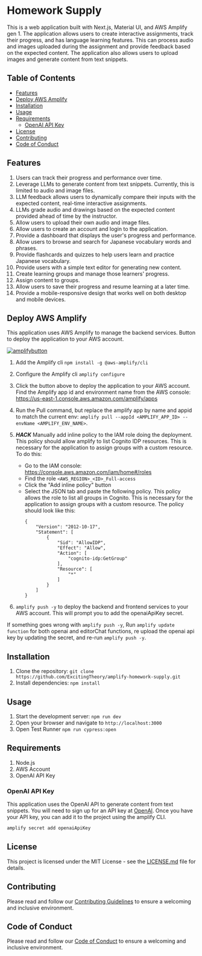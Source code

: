 # Homework Supply

This is a web application built with Next.js, Material UI, and AWS Amplify gen 1. The application allows users to create interactive assignments, track their progress, and has language learning features. This can process audio and images uploaded during the assignment and provide feedback based on the expected content. The application also allows users to upload images and generate content from text snippets.

## Table of Contents

- [Features](#features)
- [Deploy AWS Amplify](#deploy-aws-amplify)
- [Installation](#installation)
- [Usage](#usage)
- [Requirements](#requirements)
    - [OpenAI API Key](#openai-api-key)
- [License](LICENSE.md)
- [Contributing](CONTRIBUTING.md)
- [Code of Conduct](CODE_OF_CONDUCT.md)

## Features

1. Users can track their progress and performance over time.
2. Leverage LLMs to generate content from text snippets. Currently, this is limited to audio and image files.
3. LLM feedback allows users to dynamically compare their inputs with the expected content, real-time interactive assignments.
4. LLMs grade audio and drawings based on the expected content provided ahead of time by the instructor.
5. Allow users to upload their own audio and image files.
6. Allow users to create an account and login to the application.
7. Provide a dashboard that displays the user's progress and performance.
8. Allow users to browse and search for Japanese vocabulary words and phrases.
9. Provide flashcards and quizzes to help users learn and practice Japanese vocabulary.
10. Provide users with a simple text editor for generating new content.
11. Create learning groups and manage those learners' progress.
12. Assign content to groups.
13. Allow users to save their progress and resume learning at a later time.
14. Provide a mobile-responsive design that works well on both desktop and mobile devices.

## Deploy AWS Amplify

This application uses AWS Amplify to manage the backend services.  Button to deploy the application to your AWS account.

[![amplifybutton](https://oneclick.amplifyapp.com/button.svg)](https://console.aws.amazon.com/amplify/home#/deploy?repo=https://github.com/ExcitingTheory/amplify-homework-supply)

1. Add the Amplify cli `npm install -g @aws-amplify/cli`
2. Configure the Amplify cli `amplify configure`
3. Click the button above to deploy the application to your AWS account. Find the Amplify app id and environment name from the AWS console: <https://us-east-1.console.aws.amazon.com/amplify/apps>
4. Run the Pull command, but replace the amplify app by name and appid to match the current env: `amplify pull --appId <AMPLIFY_APP_ID> --envName <AMPLIFY_ENV_NAME>`.
5. ***HACK*** Manually add inline policy to the IAM role doing the deployment. This policy should allow amplify to list Cognito IDP resources. This is necessary for the application to assign groups with a custom resource. To do this:
    - Go to the IAM console: <https://console.aws.amazon.com/iam/home#/roles>
    - Find the role `<AWS_REGION>_<ID>_Full-access`
    - Click the "Add inline policy" button
    - Select the JSON tab and paste the following policy. This policy allows the role to list all groups in Cognito. This is necessary for the application to assign groups with a custom resource. The policy should look like this:
        ```
        {
            "Version": "2012-10-17",
            "Statement": [
                {
                    "Sid": "AllowIDP",
                    "Effect": "Allow",
                    "Action": [
                        "cognito-idp:GetGroup"
                    ],
                    "Resource": [
                        "*"
                    ]
                }
            ]
        }
        ```

6. `amplify push -y` to deploy the backend and frontend services to your AWS account. This will prompt you to add the openaiApiKey secret.

If something goes wrong with `amplify push -y`, Run `amplify update function` for both openai and editorChat functions, re upload the openai api key by updating the secret, and re-run `amplify push -y`.
## Installation

1. Clone the repository: `git clone https://github.com/ExcitingTheory/amplify-homework-supply.git`
2. Install dependencies: `npm install`

## Usage

1. Start the development server: `npm run dev`
2. Open your browser and navigate to `http://localhost:3000`
3. Open Test Runner `npm run cypress:open`

## Requirements

1. Node.js
2. AWS Account
3. OpenAI API Key

### OpenAI API Key

This application uses the OpenAI API to generate content from text snippets. You will need to sign up for an API key at [OpenAI](https://platform.openai.com/signup). Once you have your API key, you can add it to the project using the amplify CLI.

```bash
amplify secret add openaiApiKey
```

## License

This project is licensed under the MIT License - see the [LICENSE.md](LICENSE.md) file for details.

## Contributing

Please read and follow our [Contributing Guidelines](CONTRIBUTING.md) to ensure a welcoming and inclusive environment.

## Code of Conduct

Please read and follow our [Code of Conduct](CODE_OF_CONDUCT.md) to ensure a welcoming and inclusive environment.
